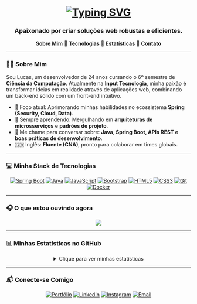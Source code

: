 <h1 align="center">
  <a href="https://git.io/typing-svg">
    <img src="https://readme-typing-svg.demolab.com?font=Fira+Code&weight=700&size=28&pause=1000&color=00C7B7&center=true&vCenter=true&width=435&lines=Ol%C3%A1%2C+eu+sou+o+Lucas+Sales!+%F0%9F%91%8B;Desenvolvedor+Web+Multiplataforma" alt="Typing SVG">
  </a>
</h1>

<h3 align="center">Apaixonado por criar soluções web robustas e eficientes.</h3>

<p align="center">
  <a href="#-sobre-mim"><strong>Sobre Mim</strong></a> 🔹
  <a href="#-minha-stack-de-tecnologias"><strong>Tecnologias</strong></a> 🔹
  <a href="#-minhas-estatísticas-no-github"><strong>Estatísticas</strong></a> 🔹
  <a href="#-conecte-se-comigo"><strong>Contato</strong></a>
</p>

---

### 👨‍💻 Sobre Mim

<p align="left">
  Sou Lucas, um desenvolvedor de 24 anos cursando o 6º semestre de <strong>Ciência da Computação</strong>. Atualmente na <strong>Input Tecnologia</strong>, minha paixão é transformar ideias em realidade através de aplicações web, combinando um back-end sólido com um front-end intuitivo.
</p>

- 🔭 Foco atual: Aprimorando minhas habilidades no ecossistema **Spring (Security, Cloud, Data)**.
- 🌱 Sempre aprendendo: Mergulhando em **arquiteturas de microsserviços** e **padrões de projeto**.
- 💬 Me chame para conversar sobre: **Java, Spring Boot, APIs REST e boas práticas de desenvolvimento**.
- 🇬🇧 Inglês: **Fluente (CNA)**, pronto para colaborar em times globais.

---

### 💻 Minha Stack de Tecnologias

<p align="center">
  <a href="https://spring.io/projects/spring-boot" target="_blank" rel="noreferrer"><img src="https://img.shields.io/badge/Spring_Boot-6DB33F?style=for-the-badge&logo=spring-boot&logoColor=white" alt="Spring Boot"/></a>
  <a href="https://www.java.com" target="_blank" rel="noreferrer"><img src="https://img.shields.io/badge/Java-ED8B00?style=for-the-badge&logo=openjdk&logoColor=white" alt="Java"/></a>
  <a href="https://developer.mozilla.org/en-US/docs/Web/JavaScript" target="_blank" rel="noreferrer"><img src="https://img.shields.io/badge/JavaScript-F7DF1E?style=for-the-badge&logo=javascript&logoColor=black" alt="JavaScript"/></a>
  <a href="https://getbootstrap.com" target="_blank" rel="noreferrer"><img src="https://img.shields.io/badge/Bootstrap-7952B3?style=for-the-badge&logo=bootstrap&logoColor=white" alt="Bootstrap"/></a>
  <a href="https://www.w3.org/html/" target="_blank" rel="noreferrer"><img src="https://img.shields.io/badge/HTML5-E34F26?style=for-the-badge&logo=html5&logoColor=white" alt="HTML5"/></a>
  <a href="https://www.w3schools.com/css/" target="_blank" rel="noreferrer"><img src="https://img.shields.io/badge/CSS3-1572B6?style=for-the-badge&logo=css3&logoColor=white" alt="CSS3"/></a>
  <a href="https://git-scm.com/" target="_blank" rel="noreferrer"><img src="https://img.shields.io/badge/GIT-E44C30?style=for-the-badge&logo=git&logoColor=white" alt="Git"/></a>
  <a href="https://www.docker.com/" target="_blank" rel="noreferrer"><img src="https://img.shields.io/badge/Docker-2496ED?style=for-the-badge&logo=docker&logoColor=white" alt="Docker"/></a>
</p>

---

### 🎧 O que estou ouvindo agora

<p align="center">
  <a href="https://spotify-github-profile.kittinanx.com/api/view?uid=22qaz4w7hmsoguxaxgnluo7qa&redirect=true">
    <img src="https://spotify-github-profile.kittinanx.com/api/view?uid=22qaz4w7hmsoguxaxgnluo7qa&cover_image=true&theme=spotify-embed&show_offline=true&background_color=121212&interchange=false&bar_color=53b14f&bar_color_cover=true">
  </a>
</p>

---

### 📊 Minhas Estatísticas no GitHub

<details align="center">
  <summary>Clique para ver minhas estatísticas</summary>
  <br/>
  <p align="center">
    <a href="https://github.com/LucasSalees">
      <img height="180em" src="https://github-readme-stats.vercel.app/api?username=LucasSalees&show_icons=true&theme=dracula&include_all_commits=true&count_private=true"/>
      <img height="180em" src="https://github-readme-stats.vercel.app/api/top-langs/?username=LucasSalees&layout=compact&langs_count=7&theme=dracula"/>
    </a>
  </p>
</details>

---

### 📬 Conecte-se Comigo

<p align="center">
  <a href="https://portifolio-lucas-sales.netlify.app/" target="_blank"><img src="https://img.shields.io/badge/Meu_Portfólio-00C7B7?style=for-the-badge&logo=google-chrome&logoColor=white" alt="Portfólio"/></a>
  <a href="https://www.linkedin.com/in/lucas-salees/" target="_blank"><img src="https://img.shields.io/badge/LinkedIn-0077B5?style=for-the-badge&logo=linkedin&logoColor=white" alt="LinkedIn"/></a>
  <a href="https://www.instagram.com/sales.lucass/" target="_blank"><img src="https://img.shields.io/badge/Instagram-E4405F?style=for-the-badge&logo=instagram&logoColor=white" alt="Instagram"/></a>
  <a href="mailto:seu-email-aqui@exemplo.com"><img src="https://img.shields.io/badge/Email-D14836?style=for-the-badge&logo=gmail&logoColor=white" alt="Email"></a>
</p>
